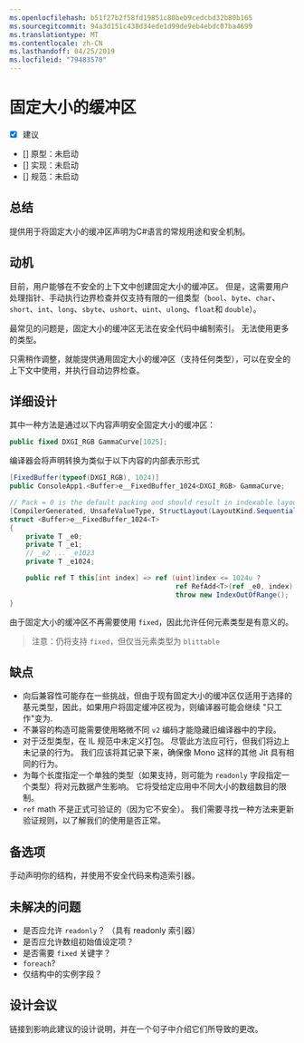 ```yaml
---
ms.openlocfilehash: b51f27b2f58fd19851c80beb9cedcbd32b80b165
ms.sourcegitcommit: 94a3d151c438d34ede1d99de9eb4ebdc07ba4699
ms.translationtype: MT
ms.contentlocale: zh-CN
ms.lasthandoff: 04/25/2019
ms.locfileid: "79483570"
---
```

# <a name="fixed-sized-buffers"></a>固定大小的缓冲区

* [x] 建议
* [] 原型：未启动
* [] 实现：未启动
* [] 规范：未启动

## <a name="summary"></a>总结
[summary]: #summary

提供用于将固定大小的缓冲区声明为C#语言的常规用途和安全机制。

## <a name="motivation"></a>动机
[motivation]: #motivation

目前，用户能够在不安全的上下文中创建固定大小的缓冲区。 但是，这需要用户处理指针、手动执行边界检查并仅支持有限的一组类型（`bool`、`byte`、`char`、`short`、`int`、`long`、`sbyte`、`ushort`、`uint`、`ulong`、`float`和 `double`）。

最常见的问题是，固定大小的缓冲区无法在安全代码中编制索引。 无法使用更多的类型。

只需稍作调整，就能提供通用固定大小的缓冲区（支持任何类型），可以在安全的上下文中使用，并执行自动边界检查。

## <a name="detailed-design"></a>详细设计
[design]: #detailed-design

其中一种方法是通过以下内容声明安全固定大小的缓冲区：

```csharp
public fixed DXGI_RGB GammaCurve[1025];
```

编译器会将声明转换为类似于以下内容的内部表示形式

```csharp
[FixedBuffer(typeof(DXGI_RGB), 1024)]
public ConsoleApp1.<Buffer>e__FixedBuffer_1024<DXGI_RGB> GammaCurve;

// Pack = 0 is the default packing and should result in indexable layout.
[CompilerGenerated, UnsafeValueType, StructLayout(LayoutKind.Sequential, Pack = 0)]
struct <Buffer>e__FixedBuffer_1024<T>
{
    private T _e0;
    private T _e1;
    // _e2 ... _e1023
    private T _e1024;

    public ref T this[int index] => ref (uint)index <= 1024u ?
                                         ref RefAdd<T>(ref _e0, index):
                                         throw new IndexOutOfRange();
}
```

由于固定大小的缓冲区不再需要使用 `fixed`，因此允许任何元素类型是有意义的。  

> 注意：仍将支持 `fixed`，但仅当元素类型为 `blittable`

## <a name="drawbacks"></a>缺点
[drawbacks]: #drawbacks

* 向后兼容性可能存在一些挑战，但由于现有固定大小的缓冲区仅适用于选择的基元类型，因此，如果用户将固定缓冲区视为，则编译器可能会继续 "只工作"变为.
* 不兼容的构造可能需要使用略微不同 `v2` 编码才能隐藏旧编译器中的字段。
* 对于泛型类型，在 IL 规范中未定义打包。 尽管此方法应可行，但我们将边上未记录的行为。 我们应该将其记录下来，确保像 Mono 这样的其他 Jit 具有相同的行为。
* 为每个长度指定一个单独的类型（如果支持，则可能为 `readonly` 字段指定一个类型）将对元数据产生影响。 它将受给定应用中不同大小的数组数目的限制。
* `ref` math 不是正式可验证的（因为它不安全）。 我们需要寻找一种方法来更新验证规则，以了解我们的使用是否正常。

## <a name="alternatives"></a>备选项
[alternatives]: #alternatives

手动声明你的结构，并使用不安全代码来构造索引器。

## <a name="unresolved-questions"></a>未解决的问题
[unresolved]: #unresolved-questions

- 是否应允许 `readonly`？  （具有 readonly 索引器）
- 是否应允许数组初始值设定项？
- 是否需要 `fixed` 关键字？
- `foreach`?
- 仅结构中的实例字段？

## <a name="design-meetings"></a>设计会议

链接到影响此建议的设计说明，并在一个句子中介绍它们所导致的更改。